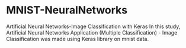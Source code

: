 # MNIST-NeuralNetworks
Artificial Neural Networks-Image Classification with Keras
In this study, Artificial Neural Networks Application (Multiple Classification) - Image Classification was made using Keras library on mnist data.
